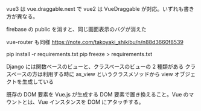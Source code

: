 vue3 は vue.draggable.next で vue2 は VueDraggable が対応。いずれも書き方が異なる。

firebase の public を消すと、同じ画面表示のバグが消えた

vue-router も同様
https://note.com/takoyaki_shikibu/n/n88d3660f8539

pip install -r requirements.txt
pip freeze > requirements.txt

Django には関数ベースのビューと、クラスベースのビューの 2 種類がある
クラスベースの方は利用する時に as_view というクラスメソッドから view オブジェクトを生成している

既存の DOM 要素を Vue.js が生成する DOM 要素で置き換えること。Vue のマウントとは、Vue インスタンスを DOM にアタッチする。
